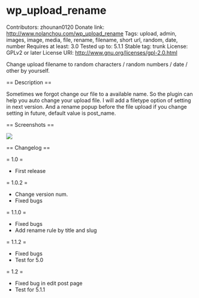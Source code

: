 wp_upload_rename
================
Contributors: zhounan0120
Donate link: http://www.nolanchou.com/wp_upload_rename
Tags: upload, admin, images, image, media, file, rename, filename, short url, random, date, number
Requires at least: 3.0
Tested up to: 5.1.1
Stable tag: trunk
License: GPLv2 or later
License URI: http://www.gnu.org/licenses/gpl-2.0.html

Change upload filename to random characters / random numbers / date / other by yourself.

== Description ==

Sometimes we forgot change our file to a available name. So the plugin can help you auto change your upload file.
I will add a filetype option of setting in next version.
And a rename popup before the file upload if you change setting in future, default value is post_name.


== Screenshots ==

<img src="http://www.nolanchou.com/wp_upload_rename/screenshots.jpg" />

== Changelog ==

= 1.0 =
* First release

= 1.0.2 =
* Change version num.
* Fixed bugs

= 1.1.0 =
* Fixed bugs
* Add rename rule by title and slug

= 1.1.2 =
* Fixed bugs
* Test for 5.0

= 1.2 =
* Fixed bug in edit post page
* Test for 5.1.1